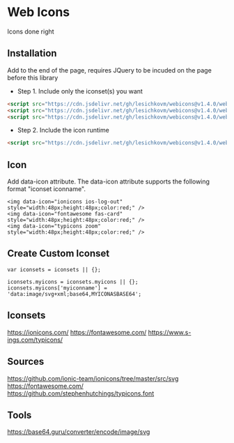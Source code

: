 # Web Icons

Icons done right

## Installation ##

Add to the end of the page, requires JQuery to be incuded on the page before this library

- Step 1. Include only the iconset(s) you want

```html
<script src="https://cdn.jsdelivr.net/gh/lesichkovm/webicons@v1.4.0/webicons.ionicons.js"></script>
<script src="https://cdn.jsdelivr.net/gh/lesichkovm/webicons@v1.4.0/webicons.fontawesome.js"></script>
<script src="https://cdn.jsdelivr.net/gh/lesichkovm/webicons@v1.4.0/webicons.typicons.js"></script>
```

- Step 2. Include the icon runtime

```html
<script src="https://cdn.jsdelivr.net/gh/lesichkovm/webicons@v1.4.0/webicons.runtime.js"></script>
```

## Icon ##

Add data-icon attribute. The data-icon attribute supports the following format "iconset iconname".
```
<img data-icon="ionicons ios-log-out" style="width:48px;height:48px;color:red;" />
<img data-icon="fontawesome fas-card" style="width:48px;height:48px;color:red;" />
<img data-icon="typicons zoom" style="width:48px;height:48px;color:red;" />
```

## Create Custom Iconset ##

```
var iconsets = iconsets || {};

iconsets.myicons = iconsets.myicons || {};
iconsets.myicons['myiconname'] = 'data:image/svg+xml;base64,MYICONASBASE64';
```

## Iconsets ##

https://ionicons.com/
https://fontawesome.com/
https://www.s-ings.com/typicons/

## Sources ##

https://github.com/ionic-team/ionicons/tree/master/src/svg
https://fontawesome.com/
https://github.com/stephenhutchings/typicons.font

## Tools ##

https://base64.guru/converter/encode/image/svg
